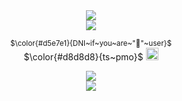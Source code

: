 <div align="center">
      <img src="https://files.catbox.moe/8ti0wl.png">
</div>

<div align="center">
      <img src="https://files.catbox.moe/srahpj.gif">
</div>

<p align="center">
<sub/> $\color{#d5e7e1}{DNI~if~you~are~"🗿"~user}$ </sub> <br />
$\color{#d8d8d8}{ts~pmo}$ <a href="https://github.com/MoiiMemeMoitie"><img src="https://files.catbox.moe/cpjo79.gif" "width="" height=20" > </a> <br />

<div align="center">
      <img src="https://komarev.com/ghpvc/?username=Dentmay&color=a1ccc0&style=plastic&label=_𝜗ৎ_">
</div>

<div align="center">
      <img src="https://files.catbox.moe/294zya.webp">
</div>
